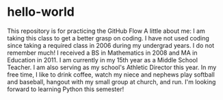 # hello-world
This repository is for practicing the GitHub Flow
A little about me: 
I am taking this class to get a better grasp on coding. I have not used coding since taking a required class in 2006 during my undergrad years. I do not remember much!
I received a BS in Mathematics in 2008 and MA in Education in 2011. I am currently in my 15th year as a Middle School Teacher. I am also serving as my school's Athletic Director this year.
In my free time, I like to drink coffee, watch my niece and nephews play softball and baseball, hangout with my small group at church, and run.
I'm looking forward to learning Python this semester!

